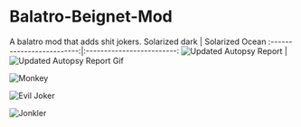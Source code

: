 # Balatro-Beignet-Mod
A balatro mod that adds shit jokers.
Solarized dark             |  Solarized Ocean
:-------------------------:|:-------------------------:
![Updated Autopsy Report](https://preview.redd.it/a-couple-of-custom-modded-jokers-ive-made-ordered-from-v0-1sebv3unerve1.png?width=320&crop=smart&auto=webp&s=803a6b7437f6ae31ae058ada169ebccb80161a09) |  ![Updated Autopsy Report Gif](https://i.redd.it/7uiuwhtnerve1.gif)

  
![Monkey](https://preview.redd.it/a-couple-of-custom-modded-jokers-ive-made-ordered-from-v0-5ospbv0perve1.png?width=320&crop=smart&auto=webp&s=16c66e9915f6102dc728b465fac7ebdad17659f0)

![Evil Joker](https://preview.redd.it/a-couple-of-custom-modded-jokers-ive-made-ordered-from-v0-m7ih7ekqerve1.png?width=320&crop=smart&auto=webp&s=4246ac19cb7bc41ba296cc4826201d15e1d47388)

![Jonkler](https://preview.redd.it/a-couple-of-custom-modded-jokers-ive-made-ordered-from-v0-m0lkiycserve1.png?width=320&crop=smart&auto=webp&s=ec646f286d911a32b203163a433bf16ac037b51c)
